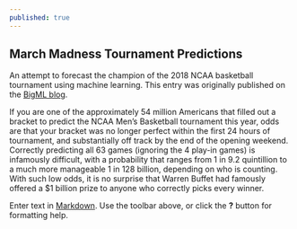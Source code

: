 ```yaml
---
published: true
---
```

## March Madness Tournament Predictions

An attempt to forecast the champion of the 2018 NCAA basketball tournament using machine learning. This entry was originally published on the [BigML blog](https://blog.bigml.com/2018/03/22/finding-sense-in-march-madness-with-machine-learning/). 

If you are one of the approximately 54 million Americans that filled out a bracket to predict the NCAA Men’s Basketball tournament this year, odds are that your bracket was no longer perfect within the first 24 hours of tournament, and substantially off track by the end of the opening weekend. Correctly predicting all 63 games (ignoring the 4 play-in games) is infamously difficult, with a probability that ranges from 1 in 9.2 quintillion to a much more manageable 1 in 128 billion, depending on who is counting. With such low odds, it is no surprise that Warren Buffet had famously offered a $1 billion prize to anyone who correctly picks every winner.



Enter text in [Markdown](http://daringfireball.net/projects/markdown/). Use the toolbar above, or click the **?** button for formatting help.
